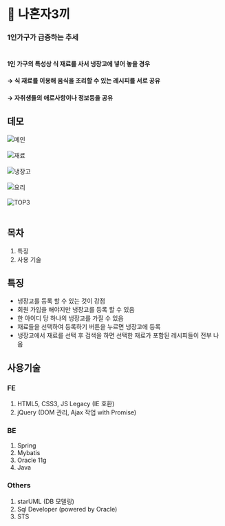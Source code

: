 # 🍚 나혼자3끼<br/>
### 1인가구가 급증하는 추세<br/><br/>
#### 1인 가구의 특성상 식 재료를 사서 냉장고에 넣어 놓을 경우<br/>
#### → 식 재료를 이용해 음식을 조리할 수 있는 레시피를 서로 공유<br/>
#### → 자취생들의 애로사항이나 정보등을 공유<br/>

## 데모
![메인](https://user-images.githubusercontent.com/62512658/91210809-be06ce00-e748-11ea-93cd-e40579480584.png)<br/><br/>
![재료](https://user-images.githubusercontent.com/62512658/91210830-c3641880-e748-11ea-8ce7-e924a66cc676.png)<br/><br/>
![냉장고](https://user-images.githubusercontent.com/62512658/91210843-c65f0900-e748-11ea-9b1a-b5f21c878b70.png)<br/><br/>
![요리](https://user-images.githubusercontent.com/62512658/91210850-c8c16300-e748-11ea-9110-d1b1bb7c2d85.png)<br/><br/>
![TOP3](https://user-images.githubusercontent.com/62512658/91210855-c9f29000-e748-11ea-9c40-8ac80e04a11c.png)<br/><br/>

## 목차
1. 특징
2. 사용 기술

## 특징<br/>
- 냉장고를 등록 할 수 있는 것이 강점<br/>
- 회원 가입을 해야지만 냉장고를 등록 할 수 있음<br/>
- 한 아이디 당 하나의 냉장고를 가질 수 있음<br/>
- 재료들을 선택하여 등록하기 버튼을 누르면 냉장고에 등록<br/>
- 냉장고에서 재료를 선택 후 검색을 하면 선택한 재료가 포함된 레시피들이 전부 나옴<br/>

## 사용기술<br/>
### FE<br/>
1. HTML5, CSS3, JS Legacy (IE 호환)
2. jQuery (DOM 관리, Ajax 작업 with Promise)<br/>

### BE<br/>
1. Spring
2. Mybatis
3. Oracle 11g
4. Java<br/>

### Others<br/>
1. starUML (DB 모델링)
2. Sql Developer (powered by Oracle)
3. STS
